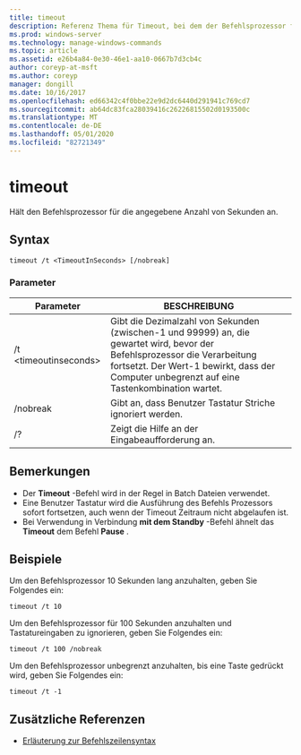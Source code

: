 ```yaml
---
title: timeout
description: Referenz Thema für Timeout, bei dem der Befehlsprozessor für die angegebene Anzahl von Sekunden angehalten wird.
ms.prod: windows-server
ms.technology: manage-windows-commands
ms.topic: article
ms.assetid: e26b4a84-0e30-46e1-aa10-0667b7d3cb4c
author: coreyp-at-msft
ms.author: coreyp
manager: dongill
ms.date: 10/16/2017
ms.openlocfilehash: ed66342c4f0bbe22e9d2dc6440d291941c769cd7
ms.sourcegitcommit: ab64dc83fca28039416c26226815502d0193500c
ms.translationtype: MT
ms.contentlocale: de-DE
ms.lasthandoff: 05/01/2020
ms.locfileid: "82721349"
---
```

# <a name="timeout"></a>timeout

Hält den Befehlsprozessor für die angegebene Anzahl von Sekunden an.



## <a name="syntax"></a>Syntax

```
timeout /t <TimeoutInSeconds> [/nobreak] 
```

### <a name="parameters"></a>Parameter

|Parameter|BESCHREIBUNG|
|---------|-----------|
|/t \<timeoutinseconds>|Gibt die Dezimalzahl von Sekunden (zwischen-1 und 99999) an, die gewartet wird, bevor der Befehlsprozessor die Verarbeitung fortsetzt. Der Wert-1 bewirkt, dass der Computer unbegrenzt auf eine Tastenkombination wartet.|
|/nobreak|Gibt an, dass Benutzer Tastatur Striche ignoriert werden.|
|/?|Zeigt die Hilfe an der Eingabeaufforderung an.|

## <a name="remarks"></a>Bemerkungen

-   Der **Timeout** -Befehl wird in der Regel in Batch Dateien verwendet.
-   Eine Benutzer Tastatur wird die Ausführung des Befehls Prozessors sofort fortsetzen, auch wenn der Timeout Zeitraum nicht abgelaufen ist.
-   Bei Verwendung in Verbindung **mit dem Standby** -Befehl ähnelt das **Timeout** dem Befehl **Pause** .

## <a name="examples"></a>Beispiele

Um den Befehlsprozessor 10 Sekunden lang anzuhalten, geben Sie Folgendes ein:
```
timeout /t 10
```
Um den Befehlsprozessor für 100 Sekunden anzuhalten und Tastatureingaben zu ignorieren, geben Sie Folgendes ein:
```
timeout /t 100 /nobreak
```
Um den Befehlsprozessor unbegrenzt anzuhalten, bis eine Taste gedrückt wird, geben Sie Folgendes ein:
```
timeout /t -1
```

## <a name="additional-references"></a>Zusätzliche Referenzen

- [Erläuterung zur Befehlszeilensyntax](command-line-syntax-key.md)
